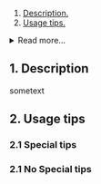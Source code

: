 1.  [ Description. ](#1)
2.  [ Usage tips. ](#2)
<details>
<summary>Read more...</summary>

* 2.1.  [ Special tips. ](#2.1)
* 2.2.  [ No Special tips. ](#2.1)
</details>    


<a name="1"></a>
## 1. Description
sometext
<a name="2"></a>
## 2. Usage tips
<a name="2.1"></a>
### 2.1 Special tips
<a name="2.2"></a>
### 2.1 No Special tips
    
